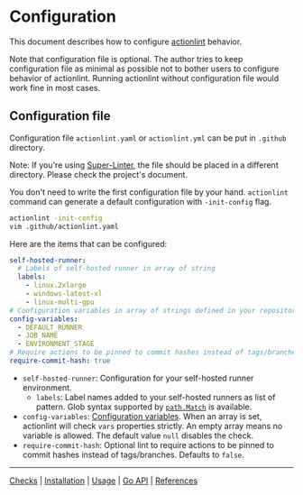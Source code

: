 Configuration
=============

This document describes how to configure [actionlint](..) behavior.

Note that configuration file is optional. The author tries to keep configuration file as minimal as possible not to
bother users to configure behavior of actionlint. Running actionlint without configuration file would work fine in most
cases.

## Configuration file

Configuration file `actionlint.yaml` or `actionlint.yml` can be put in `.github` directory.

Note: If you're using [Super-Linter][], the file should be placed in a different directory. Please check the project's document.

You don't need to write the first configuration file by your hand. `actionlint` command can generate a default configuration
with `-init-config` flag.

```sh
actionlint -init-config
vim .github/actionlint.yaml
```

Here are the items that can be configured:

```yaml
self-hosted-runner:
  # Labels of self-hosted runner in array of string
  labels:
    - linux.2xlarge
    - windows-latest-xl
    - linux-multi-gpu
# Configuration variables in array of strings defined in your repository or organization
config-variables:
  - DEFAULT_RUNNER
  - JOB_NAME
  - ENVIRONMENT_STAGE
# Require actions to be pinned to commit hashes instead of tags/branches
require-commit-hash: true
```

- `self-hosted-runner`: Configuration for your self-hosted runner environment.
  - `labels`: Label names added to your self-hosted runners as list of pattern. Glob syntax supported by [`path.Match`][pat]
    is available.
- `config-variables`: [Configuration variables][vars]. When an array is set, actionlint will check `vars` properties strictly.
  An empty array means no variable is allowed. The default value `null` disables the check.
- `require-commit-hash`: Optional lint to require actions to be pinned to commit hashes instead of tags/branches. Defaults to `false`.

---

[Checks](checks.md) | [Installation](install.md) | [Usage](usage.md) | [Go API](api.md) | [References](reference.md)

[Super-Linter]: https://github.com/super-linter/super-linter
[pat]: https://pkg.go.dev/path#Match
[vars]: https://docs.github.com/en/actions/learn-github-actions/variables
